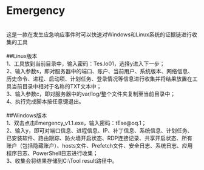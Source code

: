# Emergency
<br>
这是一款在发生应急响应事件时可以快速对Windows和Linux系统的证据链进行收集的工具<br>
<br>
##Linux版本<br>
1、工具放到当前目录中，输入密码：Tes.lo01，选择y进入下一步；<br>
2、输入参数s，即对服务器中的端口、账户、当前用户、系统版本、网络信息、历史命令、进程、启动项、计划任务、登录情况等信息进行收集并将结果放置在工具当前目录中相对于名称的TXT文本中；<br>
3、输入参数c，即对服务器中的var/log/整个文件夹复制至当前目录中；<br>
4、执行完成脚本按任意键退出。<br>
<br>
##Windows版本<br>
1、双击点击Emergency_v1.1.exe，输入密码：tEse@oq.1；<br>
2、输入y，即可对端口信息、进程信息、IP、补丁信息、系统信息、计划任务、已安装软件、路由跟踪、防火墙开启状态、RDP连接记录、共享开启状态、所有账户（包括隐藏账户）、hosts文件、Prefetch文件、安全日志、系统日志、应用程序日志、PowerShell日志进行收集；<br>
3、收集会将结果存储到C:\Tool result路径中。<br>
